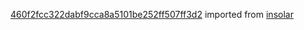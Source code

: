 [460f2fcc322dabf9cca8a5101be252ff507ff3d2](https://github.com/insolar/insolar/commit/460f2fcc322dabf9cca8a5101be252ff507ff3d2) imported from [insolar](https://github.com/insolar/insolar)
